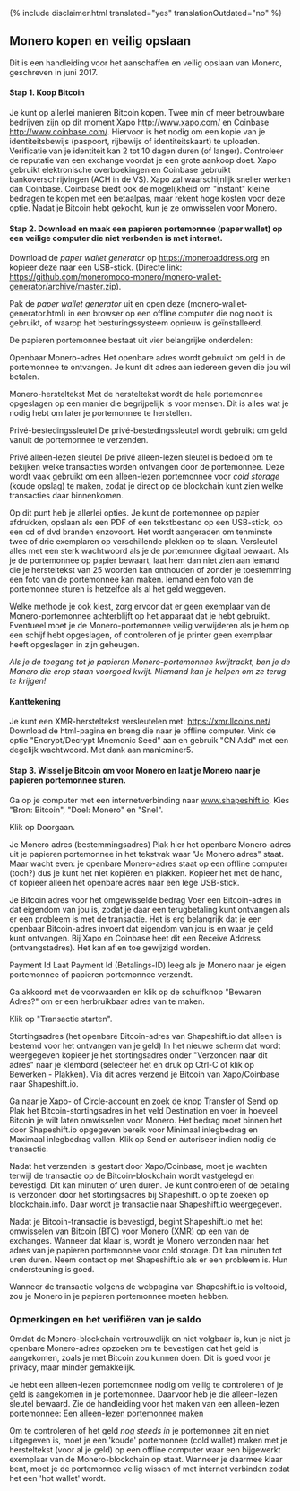 {% include disclaimer.html translated="yes" translationOutdated="no" %}

## Monero kopen en veilig opslaan

Dit is een handleiding voor het aanschaffen en veilig opslaan van Monero, geschreven in juni 2017.

#### Stap 1. Koop Bitcoin

Je kunt op allerlei manieren Bitcoin kopen. Twee min of meer betrouwbare bedrijven zijn op dit moment Xapo <http://www.xapo.com/> en Coinbase <http://www.coinbase.com/>. Hiervoor is het nodig om een kopie van je identiteitsbewijs (paspoort, rijbewijs of identiteitskaart) te uploaden. Verificatie van je identiteit kan 2 tot 10 dagen duren (of langer).  Controleer de reputatie van een exchange voordat je een grote aankoop doet.  Xapo gebruikt elektronische overboekingen en Coinbase gebruikt bankoverschrijvingen (ACH in de VS).  Xapo zal waarschijnlijk sneller werken dan Coinbase.  Coinbase biedt ook de mogelijkheid om "instant" kleine bedragen te kopen met een betaalpas, maar rekent hoge kosten voor deze optie. Nadat je Bitcoin hebt gekocht, kun je ze omwisselen voor Monero.

#### Stap 2. Download en maak een papieren portemonnee (paper wallet) op een veilige computer die niet verbonden is met internet.

Download de *paper wallet generator* op https://moneroaddress.org en kopieer deze naar een USB-stick. (Directe link: https://github.com/moneromooo-monero/monero-wallet-generator/archive/master.zip).

Pak de *paper wallet generator* uit en open deze (monero-wallet-generator.html) in een browser op een offline computer die nog nooit is gebruikt, of waarop het besturingssysteem opnieuw is geïnstalleerd.

De papieren portemonnee bestaat uit vier belangrijke onderdelen:

Openbaar Monero-adres
Het openbare adres wordt gebruikt om geld in de portemonnee te ontvangen.  Je kunt dit adres aan iedereen geven die jou wil betalen.

Monero-hersteltekst
Met de hersteltekst wordt de hele portemonnee opgeslagen op een manier die begrijpelijk is voor mensen.  Dit is alles wat je nodig hebt om later je portemonnee te herstellen.

Privé-bestedingssleutel
De privé-bestedingssleutel wordt gebruikt om geld vanuit de portemonnee te verzenden.

Privé alleen-lezen sleutel
De privé alleen-lezen sleutel is bedoeld om te bekijken welke transacties worden ontvangen door de portemonnee. Deze wordt vaak gebruikt om een alleen-lezen portemonnee voor *cold storage* (koude opslag) te maken, zodat je direct op de blockchain kunt zien welke transacties daar binnenkomen.

Op dit punt heb je allerlei opties.  Je kunt de portemonnee op papier afdrukken, opslaan als een PDF of een tekstbestand op een USB-stick, op een cd of dvd branden enzovoort. Het wordt aangeraden om tenminste twee of drie exemplaren op verschillende plekken op te slaan.  Versleutel alles met een sterk wachtwoord als je de portemonnee digitaal bewaart.  Als je de portemonnee op papier bewaart, laat hem dan niet zien aan iemand die je hersteltekst van 25 woorden kan onthouden of zonder je toestemming een foto van de portemonnee kan maken.  Iemand een foto van de portemonnee sturen is hetzelfde als al het geld weggeven.

Welke methode je ook kiest, zorg ervoor dat er geen exemplaar van de Monero-portemonnee achterblijft op het apparaat dat je hebt gebruikt.  Eventueel moet je de Monero-portemonnee veilig verwijderen als je hem op een schijf hebt opgeslagen, of controleren of je printer geen exemplaar heeft opgeslagen in zijn geheugen.

*Als je de toegang tot je papieren Monero-portemonnee kwijtraakt, ben je de Monero die erop staan voorgoed kwijt.  Niemand kan je helpen om ze terug te krijgen!*

#### Kanttekening
Je kunt een XMR-hersteltekst versleutelen met:
https://xmr.llcoins.net/
Download de html-pagina en breng die naar je offline computer. Vink de optie "Encrypt/Decrypt Mnemonic Seed" aan en gebruik "CN Add" met een degelijk wachtwoord. Met dank aan manicminer5.



#### Stap 3. Wissel je Bitcoin om voor Monero en laat je Monero naar je papieren portemonnee sturen.

Ga op je computer met een internetverbinding naar www.shapeshift.io. Kies "Bron: Bitcoin", "Doel: Monero" en "Snel".

Klik op Doorgaan.

Je Monero adres (bestemmingsadres)
Plak hier het openbare Monero-adres uit je papieren portemonnee in het tekstvak waar "Je Monero adres" staat.   Maar wacht even: je openbare Monero-adres staat op een offline computer (toch?) dus je kunt het niet kopiëren en plakken.  Kopieer het met de hand, of kopieer alleen het openbare adres naar een lege USB-stick.

Je Bitcoin adres voor het omgewisselde bedrag
Voer een Bitcoin-adres in dat eigendom van jou is, zodat je daar een terugbetaling kunt ontvangen als er een probleem is met de transactie.  Het is erg belangrijk dat je een openbaar Bitcoin-adres invoert dat eigendom van jou is en waar je geld kunt ontvangen.  Bij Xapo en Coinbase heet dit een Receive Address (ontvangstadres). Het kan af en toe gewijzigd worden.

Payment Id
Laat Payment Id (Betalings-ID) leeg als je Monero naar je eigen portemonnee of papieren portemonnee verzendt.

Ga akkoord met de voorwaarden en klik op de schuifknop "Bewaren Adres?" om er een herbruikbaar adres van te maken.  

Klik op "Transactie starten".

Stortingsadres (het openbare Bitcoin-adres van Shapeshift.io dat alleen is bestemd voor het ontvangen van je geld)
In het nieuwe scherm dat wordt weergegeven kopieer je het stortingsadres onder "Verzonden naar dit adres" naar je klembord (selecteer het en druk op Ctrl-C of klik op Bewerken - Plakken).  Via dit adres verzend je Bitcoin van Xapo/Coinbase naar Shapeshift.io.

Ga naar je Xapo- of Circle-account en zoek de knop Transfer of Send op. Plak het Bitcoin-stortingsadres in het veld Destination en voer in hoeveel Bitcoin je wilt laten omwisselen voor Monero.  Het bedrag moet binnen het door Shapeshift.io opgegeven bereik voor Minimaal inlegbedrag en Maximaal inlegbedrag vallen.  Klik op Send en autoriseer indien nodig de transactie.

Nadat het verzenden is gestart door Xapo/Coinbase, moet je wachten terwijl de transactie op de Bitcoin-blockchain wordt vastgelegd en bevestigd.  Dit kan minuten of uren duren.  Je kunt controleren of de betaling is verzonden door het stortingsadres bij Shapeshift.io op te zoeken op blockchain.info.  Daar wordt je transactie naar Shapeshift.io weergegeven.

Nadat je Bitcoin-transactie is bevestigd, begint Shapeshift.io met het omwisselen van Bitcoin (BTC) voor Monero (XMR) op een van de exchanges. Wanneer dat klaar is, wordt je Monero verzonden naar het adres van je papieren portemonnee voor cold storage.  Dit kan minuten tot uren duren.  Neem contact op met Shapeshift.io als er een probleem is.  Hun ondersteuning is goed.

Wanneer de transactie volgens de webpagina van Shapeshift.io is voltooid, zou je Monero in je papieren portemonnee moeten hebben.


### Opmerkingen en het verifiëren van je saldo
Omdat de Monero-blockchain vertrouwelijk en niet volgbaar is, kun je niet je openbare Monero-adres opzoeken om te bevestigen dat het geld is aangekomen, zoals je met Bitcoin zou kunnen doen.  Dit is goed voor je privacy, maar minder gemakkelijk.

Je hebt een alleen-lezen portemonnee nodig om veilig te controleren of je geld is aangekomen in je portemonnee.  Daarvoor heb je die alleen-lezen sleutel bewaard. Zie de handleiding voor het maken van een alleen-lezen portemonnee: [Een alleen-lezen portemonnee maken]({{site.baseurl}}/resources/user-guides/view_only.html)

Om te controleren of het geld *nog steeds in* je portemonnee zit en niet uitgegeven is, moet je een 'koude' portemonnee (cold wallet) maken met je hersteltekst (voor al je geld) op een offline computer waar een bijgewerkt exemplaar van de Monero-blockchain op staat. Wanneer je daarmee klaar bent, moet je de portemonnee veilig wissen of met internet verbinden zodat het een 'hot wallet' wordt.



